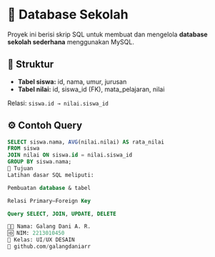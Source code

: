 # 🏫 Database Sekolah

Proyek ini berisi skrip SQL untuk membuat dan mengelola **database sekolah sederhana** menggunakan MySQL.

## 📘 Struktur
- **Tabel siswa:** id, nama, umur, jurusan  
- **Tabel nilai:** id, siswa_id (FK), mata_pelajaran, nilai  

Relasi: `siswa.id → nilai.siswa_id`

## ⚙️ Contoh Query
```sql
SELECT siswa.nama, AVG(nilai.nilai) AS rata_nilai
FROM siswa
JOIN nilai ON siswa.id = nilai.siswa_id
GROUP BY siswa.nama;
🧠 Tujuan
Latihan dasar SQL meliputi:

Pembuatan database & tabel

Relasi Primary–Foreign Key

Query SELECT, JOIN, UPDATE, DELETE

👨‍💻 Nama: Galang Dani A. R.
🆔 NIM: 2213010450
🏫 Kelas: UI/UX DESAIN
🔗 github.com/galangdaniarr